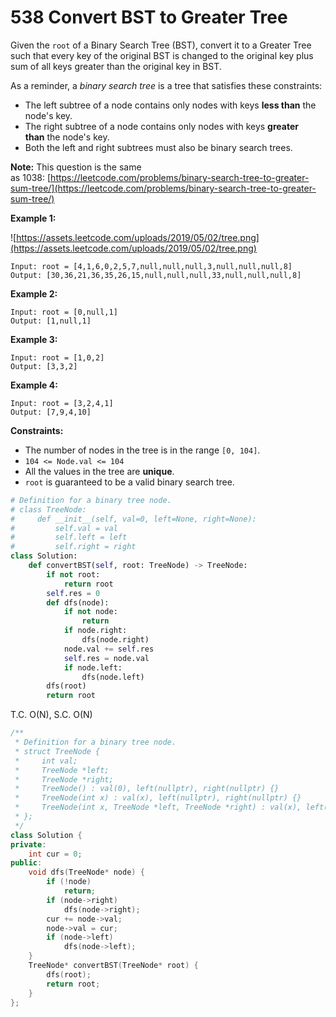 # 538 Convert BST to Greater Tree

Given the `root` of a Binary Search Tree (BST), convert it to a Greater Tree such that every key of the original BST is changed to the original key plus sum of all keys greater than the original key in BST.

As a reminder, a *binary search tree* is a tree that satisfies these constraints:

- The left subtree of a node contains only nodes with keys **less than** the node's key.
- The right subtree of a node contains only nodes with keys **greater than** the node's key.
- Both the left and right subtrees must also be binary search trees.

**Note:** This question is the same as 1038: [https://leetcode.com/problems/binary-search-tree-to-greater-sum-tree/](https://leetcode.com/problems/binary-search-tree-to-greater-sum-tree/)

**Example 1:**

![https://assets.leetcode.com/uploads/2019/05/02/tree.png](https://assets.leetcode.com/uploads/2019/05/02/tree.png)

```
Input: root = [4,1,6,0,2,5,7,null,null,null,3,null,null,null,8]
Output: [30,36,21,36,35,26,15,null,null,null,33,null,null,null,8]

```

**Example 2:**

```
Input: root = [0,null,1]
Output: [1,null,1]

```

**Example 3:**

```
Input: root = [1,0,2]
Output: [3,3,2]

```

**Example 4:**

```
Input: root = [3,2,4,1]
Output: [7,9,4,10]

```

**Constraints:**

- The number of nodes in the tree is in the range `[0, 104]`.
- `104 <= Node.val <= 104`
- All the values in the tree are **unique**.
- `root` is guaranteed to be a valid binary search tree.

```python
# Definition for a binary tree node.
# class TreeNode:
#     def __init__(self, val=0, left=None, right=None):
#         self.val = val
#         self.left = left
#         self.right = right
class Solution:
    def convertBST(self, root: TreeNode) -> TreeNode:
        if not root:
            return root
        self.res = 0
        def dfs(node):
            if not node:
                return
            if node.right:
                dfs(node.right)
            node.val += self.res
            self.res = node.val
            if node.left:
                dfs(node.left)
        dfs(root)
        return root
```

T.C. O(N), S.C. O(N)

```cpp
/**
 * Definition for a binary tree node.
 * struct TreeNode {
 *     int val;
 *     TreeNode *left;
 *     TreeNode *right;
 *     TreeNode() : val(0), left(nullptr), right(nullptr) {}
 *     TreeNode(int x) : val(x), left(nullptr), right(nullptr) {}
 *     TreeNode(int x, TreeNode *left, TreeNode *right) : val(x), left(left), right(right) {}
 * };
 */
class Solution {
private:
    int cur = 0;
public:
    void dfs(TreeNode* node) {
        if (!node)
            return;
        if (node->right)
            dfs(node->right);
        cur += node->val;
        node->val = cur;
        if (node->left)
            dfs(node->left);
    }
    TreeNode* convertBST(TreeNode* root) {
        dfs(root);
        return root;        
    }
};
```